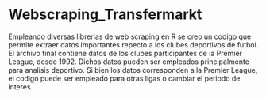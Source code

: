 # Webscraping_Transfermarkt
Empleando diversas librerias de web scraping en R se creo un codigo que permite extraer datos importantes repecto a los clubes deportivos de futbol. El archivo final contiene datos de los clubes participantes de la Premier League, desde 1992. Dichos datos pueden ser empleados principalmente para analisis deportivo. Si bien los datos corresponden a la Premier League, el codigo puede ser empleado para otras ligas o cambiar el periodo de interes.
